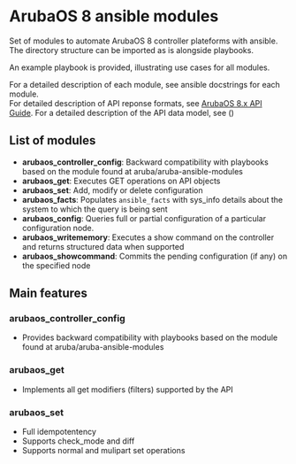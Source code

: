 # ArubaOS 8 ansible modules

Set of modules to automate ArubaOS 8 controller plateforms with ansible.\
The directory structure can be imported as is alongside playbooks.

An example playbook is provided, illustrating use cases for all modules.

For a detailed description of each module, see ansible docstrings for each module.\
For detailed description of API reponse formats, see [ArubaOS 8.x API Guide](https://asp.arubanetworks.com/downloads;fileTypes=DOCUMENT;products=Aruba%20Mobility%20Controllers%20%28AOS%29;fileContents=API%20Guide).
For a detailed description of the API data model, see ()

## List of modules

* **arubaos_controller_config**: Backward compatibility with playbooks based on the module found at aruba/aruba-ansible-modules
* **arubaos_get**: Executes GET operations on API objects
* **arubaos_set**: Add, modify or delete configuration
* **arubaos_facts**: Populates `ansible_facts` with sys_info details about the system to which the query is being sent
* **arubaos_config**: Queries full or partial configuration of a particular configuration node.
* **arubaos_writememory**: Executes a show command on the controller and returns structured data when supported
* **arubaos_showcommand**: Commits the pending configuration (if any) on the specified node

## Main features

### arubaos_controller_config

* Provides backward compatibility with playbooks based on the module found at aruba/aruba-ansible-modules

### arubaos_get

* Implements all get modifiers (filters) supported by the API

### arubaos_set

* Full idempotentency
* Supports check_mode and diff
* Supports normal and mulipart set operations